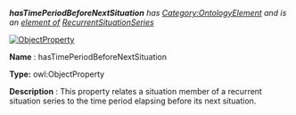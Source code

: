 ___hasTimePeriodBeforeNextSituation__ 
 has
 [Category:OntologyElement](../../Category/OntologyElement "Category:OntologyElement") 
 and is an
 [element of](../../Property/ElementOf "Property:ElementOf") 
[RecurrentSituationSeries](../../Submissions/RecurrentSituationSeries "Submissions:RecurrentSituationSeries")_




  





[![ObjectProperty](../../images/thumb/c/c3/ObjectProperty.gif/45px-ObjectProperty.gif)](../../Image/ObjectProperty.gif "ObjectProperty")


__Name__ 
 : hasTimePeriodBeforeNextSituation
 



__Type:__ 
 owl:ObjectProperty
 



__Description__ 
 : This property relates a situation member of a recurrent situation series to the time period elapsing before its next situation.